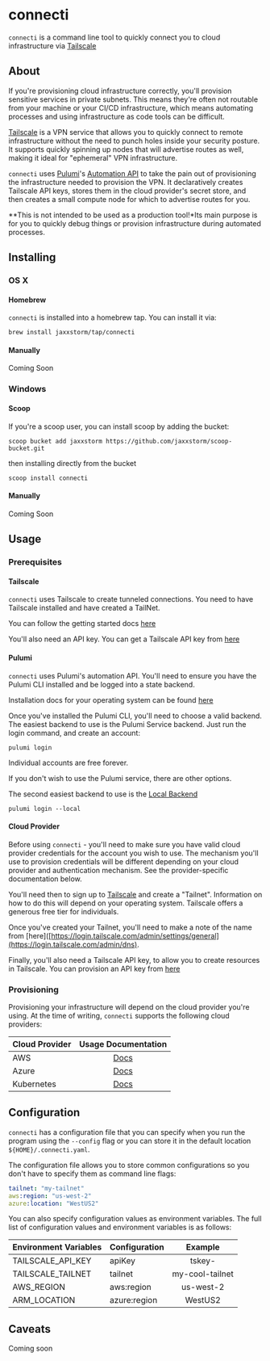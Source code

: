 # connecti

`connecti` is a command line tool to quickly connect you to cloud infrastructure via [Tailscale](https://tailscale.com)

## About

If you're provisioning cloud infrastructure correctly, you'll provision sensitive services in private subnets. This means they're often not routable from your machine or your CI/CD infrastructure, which means automating processes and using infrastructure as code tools can be difficult.

[Tailscale](https://tailscale.com) is a VPN service that allows you to quickly connect to remote infrastructure without the need to punch holes inside your security posture. It supports quickly spinning up nodes that will advertise routes as well, making it ideal for "ephemeral" VPN infrastructure.

`connecti` uses [Pulumi](https://pulumi.com)'s [Automation API](https://www.pulumi.com/automation/) to take the pain out of provisioning the infrastructure needed to provision the VPN. It declaratively creates Tailscale API keys, stores them in the cloud provider's secret store, and then creates a small compute node for which to advertise routes for you.

**This is not intended to be used as a production tool!*Its main purpose is for you to quickly debug things or provision infrastructure during automated processes.

## Installing

### OS X

#### Homebrew

`connecti` is installed into a homebrew tap. You can install it via:

```
brew install jaxxstorm/tap/connecti
```

#### Manually

Coming Soon

### Windows

#### Scoop

If you're a scoop user, you can install scoop by adding the bucket:

```
scoop bucket add jaxxstorm https://github.com/jaxxstorm/scoop-bucket.git
```

then installing directly from the bucket

```
scoop install connecti
```

#### Manually

Coming Soon

## Usage

### Prerequisites

#### Tailscale

`connecti` uses Tailscale to create tunneled connections. You need to have Tailscale installed and have created a TailNet.

You can follow the getting started docs [here](https://tailscale.com/kb/1017/install/)

You'll also need an API key. You can get a Tailscale API key from [here](https://tailscale.com/kb/1101/api/)

#### Pulumi

`connecti` uses Pulumi's automation API. You'll need to ensure you have the Pulumi CLI installed and be logged into a state backend.

Installation docs for your operating system can be found [here](https://www.pulumi.com/docs/get-started/install/)

Once you've installed the Pulumi CLI, you'll need to choose a valid backend. The easiest backend to use is the Pulumi Service backend. Just run the login command, and create an account:

```
pulumi login
```

Individual accounts are free forever.

If you don't wish to use the Pulumi service, there are other options. 

The second easiest backend to use is the [Local Backend](https://www.pulumi.com/docs/intro/concepts/state/#logging-into-the-local-filesystem-backend)

```
pulumi login --local
```

#### Cloud Provider

Before using `connecti` - you'll need to make sure you have valid cloud provider credentials for the account you wish to use. The mechanism you'll use to provision credentials will be different depending on your cloud provider and authentication mechanism. See the provider-specific documentation below.

You'll need then to sign up to [Tailscale](https://tailscale.com/kb/1017/install/) and create a "Tailnet". Information on how to do this will depend on your operating system. Tailscale offers a generous free tier for individuals.

Once you've created your Tailnet, you'll need to make a note of the name from [here]([https://login.tailscale.com/admin/settings/general](https://login.tailscale.com/admin/dns).

Finally, you'll also need a Tailscale API key, to allow you to create resources in Tailscale. You can provision an API key from [here](https://login.tailscale.com/admin/settings/keys)

### Provisioning

Provisioning your infrastructure will depend on the cloud provider you're using. At the time of writing, `connecti` supports the following cloud providers:

|   Cloud Provider   |         Usage Documentation          |
| -------------------|:------------------------------------:|
| AWS                | [Docs](../docs/aws/README.md)        |
| Azure              | [Docs](../docs/azure/README.md)      |
| Kubernetes         | [Docs](../docs/kubernetes/README.md) |

## Configuration

`connecti` has a configuration file that you can specify when you run the program using the `--config` flag or you can store it in the default location `${HOME}/.connecti.yaml`.

The configuration file allows you to store common configurations so you don't have to specify them as command line flags:

```yaml
tailnet: "my-tailnet"
aws:region: "us-west-2"
azure:location: "WestUS2"
```

You can also specify configuration values as environment variables. The full list of configuration values and environment variables is as follows:

| Environment Variables| Configuration| Example
| ------------- |-------------| :-----------:|
| TAILSCALE_API_KEY | apiKey     | tskey-<random> |
| TAILSCALE_TAILNET | tailnet    | my-cool-tailnet |
| AWS_REGION        | aws:region | us-west-2 |
| ARM_LOCATION      | azure:region | WestUS2 |

## Caveats

Coming soon

